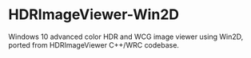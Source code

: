 # HDRImageViewer-Win2D
Windows 10 advanced color HDR and WCG image viewer using Win2D, ported from HDRImageViewer C++/WRC codebase.
